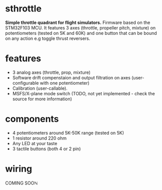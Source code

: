 # sthrottle

**Simple throttle quadrant for flight simulators.** Firmware based on the STM32F103 MCU. It features 3 axes (throttle, propeller pitch, mixture) on potentiometers (tested on 5K and 60K) and one button that can be bound on any action e.g toggle thrust reversers.

# features
* 3 analog axes (throttle, prop, mixture)
* Software drift compenstaion and output filtration on axes (user-configurable with one potentiometer)
* Calibration (user-callable).
* MSFS/X-plane mode switch (TODO, not yet implemented - check the source for more information)

# components

* 4 potentiometers around 5K-50K range (tested on 5K) 
* 1 resistor around 220 ohm 
* Any LED at your taste
* 3 tactile buttons (both 4 or 2 pin)

# wiring

COMING SOOℕ



